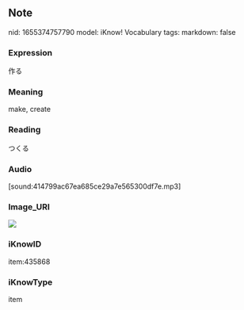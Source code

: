 ## Note
nid: 1655374757790
model: iKnow! Vocabulary
tags: 
markdown: false

### Expression
作る

### Meaning
make, create

### Reading
つくる

### Audio
[sound:414799ac67ea685ce29a7e565300df7e.mp3]

### Image_URI
<img src="2b8f2c836e5e1b9e8bb06b180490233e.jpg">

### iKnowID
item:435868

### iKnowType
item
